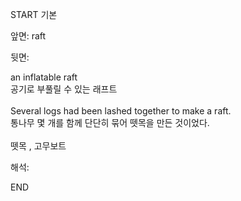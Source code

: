 START
기본

앞면:
raft


뒷면:
<div>an inflatable raft </div><div>공기로 부풀릴 수 있는 래프트</div><div><br></div><div><div>Several logs had been lashed together to make a raft. </div><div><div>통나무 몇 개를 함께 단단히 묶어 뗏목을 만든 것이었다.</div></div></div><div><br></div><div>뗏목 , 고무보트</div>


해석:

END